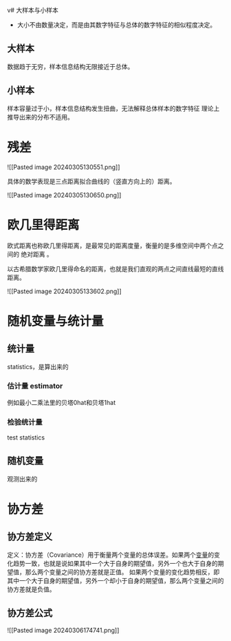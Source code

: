 v# 大样本与小样本

* 大小不由数量决定，而是由其数字特征与总体的数字特征的相似程度决定。
## 大样本
数据趋于无穷，样本信息结构无限接近于总体。
## 小样本
样本容量过于小，样本信息结构发生扭曲，无法解释总体样本的数字特征
理论上推导出来的分布不适用。

# 残差

![[Pasted image 20240305130551.png]]

具体的数学表现是三点距离拟合曲线的（竖直方向上的）距离。

![[Pasted image 20240305130650.png]]


# 欧几里得距离

欧式距离也称欧几里得距离，是最常见的距离度量，衡量的是多维空间中两个点之间的 绝对距离 。

以古希腊数学家欧几里得命名的距离，也就是我们直观的两点之间直线最短的直线距离。

![[Pasted image 20240305133602.png]]

# 随机变量与统计量

## 统计量
statistics，是算出来的
### 估计量 estimator
例如最小二乘法里的贝塔0hat和贝塔1hat
### 检验统计量
test statistics

## 随机变量
观测出来的

# 协方差

## 协方差定义

定义：协方差（Covariance）用于衡量两个变量的总体误差。如果两个[变量](https://link.zhihu.com/?target=https%3A//baike.baidu.com/item/%25E5%258F%2598%25E9%2587%258F/5271)的变化趋势一致，也就是说如果其中一个大于自身的期望值，另外一个也大于自身的期望值，那么两个变量之间的协方差就是正值。 如果两个变量的变化趋势相反，即其中一个大于自身的期望值，另外一个却小于自身的期望值，那么两个变量之间的协方差就是负值。

## 协方差公式

![[Pasted image 20240306174741.png]]

